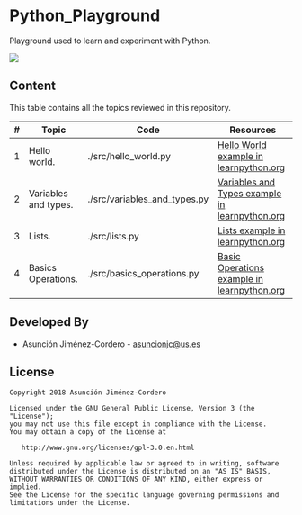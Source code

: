 # Python_Playground

Playground used to learn and experiment with Python.

<img src="https://www.python.org/static/community_logos/python-logo-master-v3-TM.png"/>

## Content

This table contains all the topics reviewed in this repository.

| # | Topic | Code | Resources |
| - | ----- | ---- | --------- |
| 1 | Hello world. | ./src/hello_world.py | [Hello World example in learnpython.org](https://www.learnpython.org/en/Hello%2C_World%21) |
| 2 | Variables and types. | ./src/variables_and_types.py | [Variables and Types example in learnpython.org](https://www.learnpython.org/en/Variables_and_Types) |
| 3 | Lists. | ./src/lists.py | [Lists example in learnpython.org](https://www.learnpython.org/en/Lists) |
| 4 | Basics Operations. | ./src/basics_operations.py | [Basic Operations example in learnpython.org](https://www.learnpython.org/en/Basic_Operators) |


Developed By
------------

* Asunción Jiménez-Cordero - <asuncionjc@us.es>

License
-------

    Copyright 2018 Asunción Jiménez-Cordero

    Licensed under the GNU General Public License, Version 3 (the "License");
    you may not use this file except in compliance with the License.
    You may obtain a copy of the License at

       http://www.gnu.org/licenses/gpl-3.0.en.html

    Unless required by applicable law or agreed to in writing, software
    distributed under the License is distributed on an "AS IS" BASIS,
    WITHOUT WARRANTIES OR CONDITIONS OF ANY KIND, either express or implied.
    See the License for the specific language governing permissions and
    limitations under the License.
